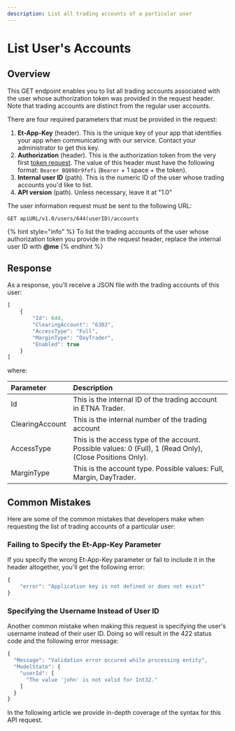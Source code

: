 ```yaml
---
description: List all trading accounts of a particular user
---
```


# List User's Accounts

## Overview

This GET endpoint enables you to list all trading accounts associated with the user whose authorization token was provided in the request header. Note that trading accounts are distinct from the regular user accounts.

There are four required parameters that must be provided in the request:

1. **Et-App-Key** \(header\). This is the unique key of your app that identifies your app when communicating with our service. Contact your administrator to get this key.
2. **Authorization** \(header\). This is the authorization token from the very first [token request](../../authentication/requesting-tokens/). The value of this header must have the following format: `Bearer BQ898r9fefi` \(`Bearer` + 1 space + the token\).
3. **Internal user ID** \(path\). This is the numeric ID of the user  whose trading accounts you'd like to list. 
4. **API version** \(path\). Unless necessary, leave it at "1.0"

The user information request must be sent to the following URL:

```text
GET apiURL/v1.0/users/644(userID)/accounts
```

{% hint style="info" %}
To list the trading accounts of the user whose authorization token you provide in the request header, replace the internal user ID with **@me**
{% endhint %}

## Response

As a response, you'll receive a JSON file with the trading accounts of this user:

```javascript
[
    {
        "Id": 644,
        "ClearingAccount": "6303", 
        "AccessType": "Full", 
        "MarginType": "DayTrader", 
        "Enabled": true
    }
]
```

where:

| Parameter | Description |
| :--- | :--- |
| Id | This is the internal ID of the trading account in ETNA Trader. |
| ClearingAccount | This is the internal number of the trading account |
| AccessType | This is the access type of the account. Possible values: 0 \(Full\), 1 \(Read Only\), \(Close Positions Only\).  |
| MarginType | This is the account type. Possible values: Full, Margin, DayTrader. |

## Common Mistakes

Here are some of the common mistakes that developers make when requesting the list of trading accounts of a particular user:

### Failing to Specify the Et-App-Key Parameter

If you specify the wrong Et-App-Key parameter or fail to include it in the header altogether, you'll get the following error:

```javascript
{
    "error": "Application key is not defined or does not exist"
}
```

### Specifying the Username Instead of User ID

Another common mistake when making this request is specifying the user's username instead of their user ID. Doing so will result in the 422 status code and the following error message:

```javascript
{
  "Message": "Validation error occured while processing entity",
  "ModelState": {
    "userId": [
      "The value 'john' is not valid for Int32."
    ]
  }
}
```

In the following article we provide in-depth coverage of the syntax for this API request.

